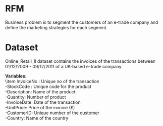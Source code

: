 # RFM

Business problem is to segment the customers of an e-trade company and define the marketing
strategies for each segment.

# Dataset

Online_Retail_II dataset contains the invoices of the transactions between 01/12/2009 - 09/12/2011 of a UK-based e-trade company

**Variables:** \
\item InvoiceNo : Unique no of the transaction \
-StockCode : Unique code for the product\
-Description: Name of the product\
-Quantity: Number of product\
-InvoiceDate: Date of the transaction\
-UnitPrice: Price of the invoice (£)\
-CustomerID: Unique number of the customer\
-Country: Name of the country

